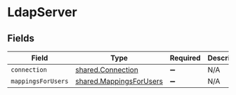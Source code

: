 # LdapServer


## Fields

| Field                                                              | Type                                                               | Required                                                           | Description                                                        |
| ------------------------------------------------------------------ | ------------------------------------------------------------------ | ------------------------------------------------------------------ | ------------------------------------------------------------------ |
| `connection`                                                       | [shared.Connection](../../models/shared/connection.md)             | :heavy_minus_sign:                                                 | N/A                                                                |
| `mappingsForUsers`                                                 | [shared.MappingsForUsers](../../models/shared/mappingsforusers.md) | :heavy_minus_sign:                                                 | N/A                                                                |